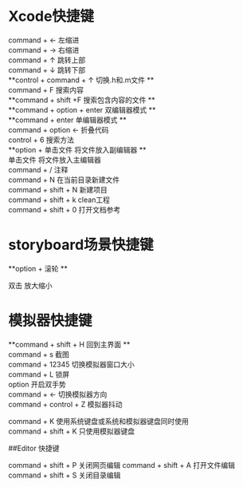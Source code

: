 # Xcode快捷键

command + ← 左缩进  
command + → 右缩进  
command + ↑ 跳转上部  
command + ↓ 跳转下部  
**control + command + ↑ 切换.h和.m文件  **  
command + F 搜索内容  
**command + shift +F  搜索包含内容的文件 **   
**command + option + enter 双编辑器模式  **  
**command + enter 单编辑器模式 **  
command + option ← 折叠代码  
control + 6 搜索方法  
**option + 单击文件 将文件放入副编辑器  **  
单击文件 将文件放入主编辑器  
command + / 注释  
command + N 在当前目录新建文件  
command + shift + N 新建项目  
command + shift + k  clean工程  
command + shift + 0 打开文档参考

# storyboard场景快捷键

**option + 滚轮 **

双击 放大缩小

# 模拟器快捷键

**command + shift + H 回到主界面  **  
command + s 截图  
command + 12345 切换模拟器窗口大小  
command + L 锁屏  
option 开启双手势  
command + ←  切换模拟器方向  
command + control + Z 模拟器抖动

command + K 使用系统键盘或系统和模拟器键盘同时使用  
command + shift + K 只使用模拟器键盘

##Editor 快捷键

command + shift + P 关闭网页编辑
command + shift + A 打开文件编辑
command + shift + S 关闭目录编辑



